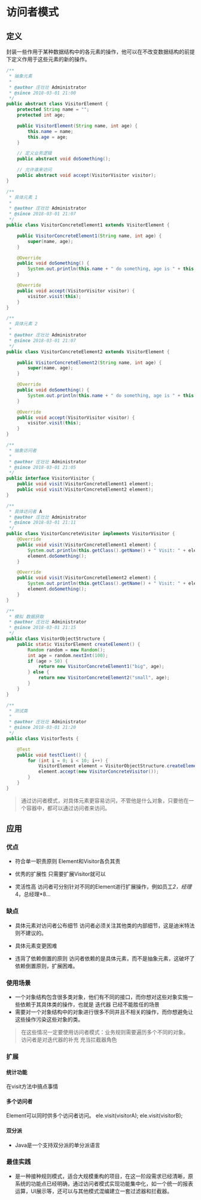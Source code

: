 # 访问者模式

## 定义
封装一些作用于某种数据结构中的各元素的操作，他可以在不改变数据结构的前提下定义作用于这些元素的新的操作。

```java
/**
 * 抽象元素
 *
 * @author 庄壮壮 Administrator
 * @since 2018-03-01 21:00
 */
public abstract class VisitorElement {
    protected String name = "";
    protected int age;

    public VisitorElement(String name, int age) {
        this.name = name;
        this.age = age;
    }

    // 定义业务逻辑
    public abstract void doSomething();

    // 允许谁来访问
    public abstract void accept(VisitorVisitor visitor);
}

/**
 * 具体元素 1
 *
 * @author 庄壮壮 Administrator
 * @since 2018-03-01 21:07
 */
public class VisitorConcreteElement1 extends VisitorElement {

    public VisitorConcreteElement1(String name, int age) {
        super(name, age);
    }

    @Override
    public void doSomething() {
        System.out.println(this.name + " do something, age is " + this.age);
    }

    @Override
    public void accept(VisitorVisitor visitor) {
        visitor.visit(this);
    }
}

/**
 * 具体元素 2
 *
 * @author 庄壮壮 Administrator
 * @since 2018-03-01 21:07
 */
public class VisitorConcreteElement2 extends VisitorElement {

    public VisitorConcreteElement2(String name, int age) {
        super(name, age);
    }

    @Override
    public void doSomething() {
        System.out.println(this.name + " do something, age is " + this.age);
    }

    @Override
    public void accept(VisitorVisitor visitor) {
        visitor.visit(this);
    }
}

/**
 * 抽象访问者
 *
 * @author 庄壮壮 Administrator
 * @since 2018-03-01 21:05
 */
public interface VisitorVisitor {
    public void visit(VisitorConcreteElement1 element);
    public void visit(VisitorConcreteElement2 element);
}

/**
 * 具体访问者 A
 * @author 庄壮壮 Administrator
 * @since 2018-03-01 21:11
 */
public class VisitorConcreteVisitor implements VisitorVisitor {
    @Override
    public void visit(VisitorConcreteElement1 element) {
        System.out.println(this.getClass().getName() + " Visit: " + element.getClass().getName());
        element.doSomething();
    }

    @Override
    public void visit(VisitorConcreteElement2 element) {
        System.out.println(this.getClass().getName() + " Visit: " + element.getClass().getName());
        element.doSomething();
    }
}

/**
 * 模拟 数据获取
 * @author 庄壮壮 Administrator
 * @since 2018-03-01 21:15
 */
public class VisitorObjectStructure {
    public static VisitorElement createElement() {
        Random random = new Random();
        int age = random.nextInt(100);
        if (age > 50) {
            return new VisitorConcreteElement1("big", age);
        } else {
            return new VisitorConcreteElement2("small", age);
        }
    }
}

/**
 * 测试类
 * 
 * @author 庄壮壮 Administrator
 * @since 2018-03-01 21:20
 */
public class VisitorTests {

    @Test
    public void testClient() {
        for (int i = 0; i < 10; i++) {
            VisitorElement element = VisitorObjectStructure.createElement();
            element.accept(new VisitorConcreteVisitor());
        }
    }
}
```
> 通过访问者模式，对具体元素更容易访问，不管他是什么对象，只要他在一个容器中，都可以通过访问者来访问。

## 应用
### 优点
- 符合单一职责原则
Element和Visitor各负其责

- 优秀的扩展性
只需要扩展Visitor就可以

- 灵活性高
访问者可分别针对不同的Element进行扩展操作，例如员工*2，经理*4，总经理*8...

### 缺点
- 具体元素对访问者公布细节
访问者必须关注其他类的内部细节，这是迪米特法则不建议的。

- 具体元素变更困难
- 违背了依赖倒置的原则
访问者依赖的是具体元素，而不是抽象元素，这破坏了依赖倒置原则，扩展困难。

### 使用场景
- 一个对象结构包含很多类对象，他们有不同的接口，而你想对这些对象实施一些依赖于其具体类的操作，也就是 迭代器 已经不能胜任的场景
- 需要对一个对象结构中的对象进行很多不同并且不相关的操作，而你想避免让这些操作污染这些对象的类。

> 在这些情况一定要使用访问者模式：业务规则需要遍历多个不同的对象。
> 访问者是对迭代器的补充
> 充当拦截器角色

### 扩展
#### 统计功能
在visit方法中搞点事情
#### 多个访问者
Element可以同时供多个访问者访问。
ele.visit(visitorA);
ele.visit(visitorB);

#### 双分派
- Java是一个支持双分派的单分派语言

### 最佳实践
- 是一种接种规则模式，适合大规模重构的项目，在这一阶段需求已经清晰，原系统的功能点已经明确，通过访问者模式实现功能集中化，如一个统一的报表运算，UI展示等，还可以与其他模式混编建立一套过滤器和拦截器。


